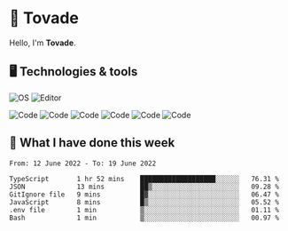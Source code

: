 # 👋 Tovade
Hello, I'm **Tovade**.

## 🖥️ Technologies & tools

![OS](https://img.shields.io/badge/OS-Windows-informational?style=flat&logo=OS&logoColor=white&color=2bbc8a)
![Editor](https://img.shields.io/badge/Editor-VScode-informational?style=flat&logo=Editor&logoColor=white&color=2bbc8a)

![Code](https://img.shields.io/badge/Code-Javascript-informational?style=flat&logo=Code&logoColor=white&color=2bbc8a)
![Code](https://img.shields.io/badge/Code-Nodejs-informational?style=flat&logo=Code&logoColor=white&color=2bbc8a)
![Code](https://img.shields.io/badge/Code-Typescript-informational?style=flat&logo=Code&logoColor=white&color=2bbc8a) 
![Code](https://img.shields.io/badge/Code-HTML-informational?style=flat&logo=Code&logoColor=white&color=2bbc8a)
![Code](https://img.shields.io/badge/Code-CSS-informational?style=flat&logo=Code&logoColor=white&color=2bbc8a)
![Code](https://img.shields.io/badge/Code-React-informational?style=flat&logo=Code&logoColor=white&color=2bbc8a)

## 📰 What I have done this week
<!--START_SECTION:waka-->

```text
From: 12 June 2022 - To: 19 June 2022

TypeScript       1 hr 52 mins    ███████████████████░░░░░░   76.31 %
JSON             13 mins         ██▒░░░░░░░░░░░░░░░░░░░░░░   09.28 %
GitIgnore file   9 mins          █▓░░░░░░░░░░░░░░░░░░░░░░░   06.47 %
JavaScript       8 mins          █▒░░░░░░░░░░░░░░░░░░░░░░░   05.52 %
.env file        1 min           ▒░░░░░░░░░░░░░░░░░░░░░░░░   01.11 %
Bash             1 min           ▒░░░░░░░░░░░░░░░░░░░░░░░░   00.97 %
```

<!--END_SECTION:waka-->
